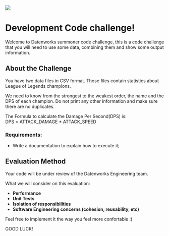<img src="https://datenworks.com/img/logo.png" />


# Development Code challenge!

Welcome to Datenworks summoner code challenge, this is a code challenge that you
will need to use some data, combining them and show some output information.

## About the Challenge

You have two data files in CSV format. Those files contain statistics about
League of Legends champions.

We need to know from the strongest to the weakest order, the name and the DPS of each champion.
Do not print any other information and make sure there are no duplicates.

The Formula to calculate the Damage Per Second(DPS) is:  
  DPS = ATTACK_DAMAGE * ATTACK_SPEED

### Requirements:

* Write a documentation to explain how to execute it;

## Evaluation Method

Your code will be under review of the Datenworks Engineering team.

What we will consider on this evaluation:
- **Performance**
- **Unit Tests**
- **Isolation of responsibilities**
- **Software Engineering concerns (cohesion, reusability, etc)**

Feel free to implement it the way you feel more confortable :)

GOOD LUCK!
